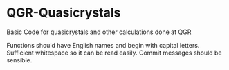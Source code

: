 # QGR-Quasicrystals
Basic Code for quasicrystals and other calculations done at QGR

Functions should have English names and begin with capital letters.
Sufficient whitespace so it can be read easily.
Commit messages should be sensible.
